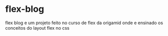 # flex-blog
flex blog e um projeto feito no curso de flex da origamid onde e ensinado os conceitos do layout flex no css
